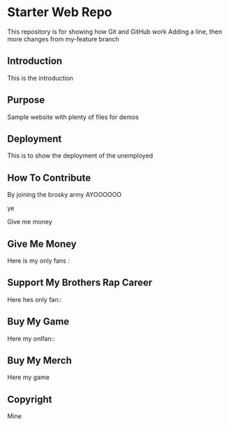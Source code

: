 # Starter Web Repo

This repository is for showing how Git and GitHub work
Adding a line, then more changes from my-feature branch

## Introduction

This is the <a>introduction</a>

## Purpose

Sample website with plenty of files for demos

## Deployment

This is to show the deployment of the unemployed

## How To Contribute

By joining the brosky army AYOOOOOO

ye 

Give me money

## Give Me Money

Here is my only fans : 

## Support My Brothers Rap Career

Here hes only fan::

## Buy My Game

Here my onlfan::

## Buy My Merch

Here my game

## Copyright

Mine